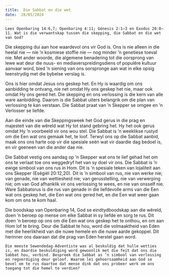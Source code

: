 ```yaml
---
title:  Die Sabbat en die wet
date:  28/05/2024
---
```


`Lees Openbaring 14:6,7; Openbaring 4:11; Génesis 2:1–3 en Exodus 20:8–11. Wat is die verwantskap tussen die skepping, die Sabbat en die wet van God?`

Die skepping dui aan hoe waardevol ons vir God is.  Ons is nie alleen in die heelal nie — nie ’n kosmiese stoffie nie — nog minder ’n genetiese toeval nie. Met ander woorde, die algemene benadering tot die oorsprong van lewe wat deur die nuus- en mediaverspreidingsdiens of populêre kultuur aanvaar word, bied ’n siening van ons oorspronge aan wat in elke opsig teenstrydig met die bybelse verslag is.

Ons is hier omdat Jesus ons geskep het. En Hy is waardig om ons aanbidding te ontvang, nie net omdat Hy ons geskep het nie, maar ook omdat Hy ons gered het. Die skepping en ons verlossing is die kern van alle ware aanbidding. Daarom is die Sabbat uiters belangrik om die plan van verlossing te kan verstaan.  Die Sabbat praat van ’n Skepper se omgee en ’n Verlosser se liefde.

Aan die einde van die Skeppingsweek het God gerus in die prag en majesteit van die wêreld wat Hy tot stand gebring het. Hy het ook gerus omdat Hy ’n voorbeeld vir ons wou stel. Die Sabbat is ’n weeklikse rustyd om die Een wat ons gemaak het, te loof. Terwyl ons op die Sabbat aanbid, maak ons ons harte oop vir die spesiale seën wat vir daardie dag bedoel is, en vir geeneen van die ander dae nie.

Die Sabbat vestig ons aandag op ’n Skepper wat ons te lief gehad het om ons te verlaat toe ons weggedryf het van sy doel vir ons. Die Sabbat is ’n ewige simbool van ons rus in Hom. Dit is ’n spesiale teken van lojaliteit aan ons Skepper (Eségiël 20:12,20). Dit is ’n simbool van rus, nie van werke nie; van genade, nie van wettiesheid nie; van gerusstelling, nie van verwerping nie; om van God afhanklik vir ons verlossing te wees, en nie van onsself nie. Ware Sabbatsrus is die rus van genade in die liefdevolle arms van die Een wat ons geskep het, die Een wat ons gered het, en die Een wat weer gaan kom om ons te kom haal.

Die boodskap van Openbaring 14, God se eindtydboodskap aan die wêreld, doen ’n beroep op mense om elke Sabbat in sy liefde en sorg te rus. Dit doen ’n beroep op ons om die Een wat ons geskep het te onthou, en om aan Hom lof te bring. Deur die Sabbat te hou, word die volmaaktheid van Eden met die heerlikheid van die nuwe hemele en die nuwe aarde gekoppel. Dit herinner ons daaraan dat die prag van Eden herstel gaan word.

`Die meeste Sewendedag-Adventiste was al beskuldig dat hulle wetties is, en daardie beskuldiging word gewoonlik met die feit dat ons die Sabbat hou, verbind. Bespreek die Sabbat as ’n simbool van verlossing en regverdiging deur geloof. Waarom lei gehoorsaamheid aan God se bevel om te rus daartoe dat mense dink dat ons probeer werk om ons toegang tot die hemel te verdien?`